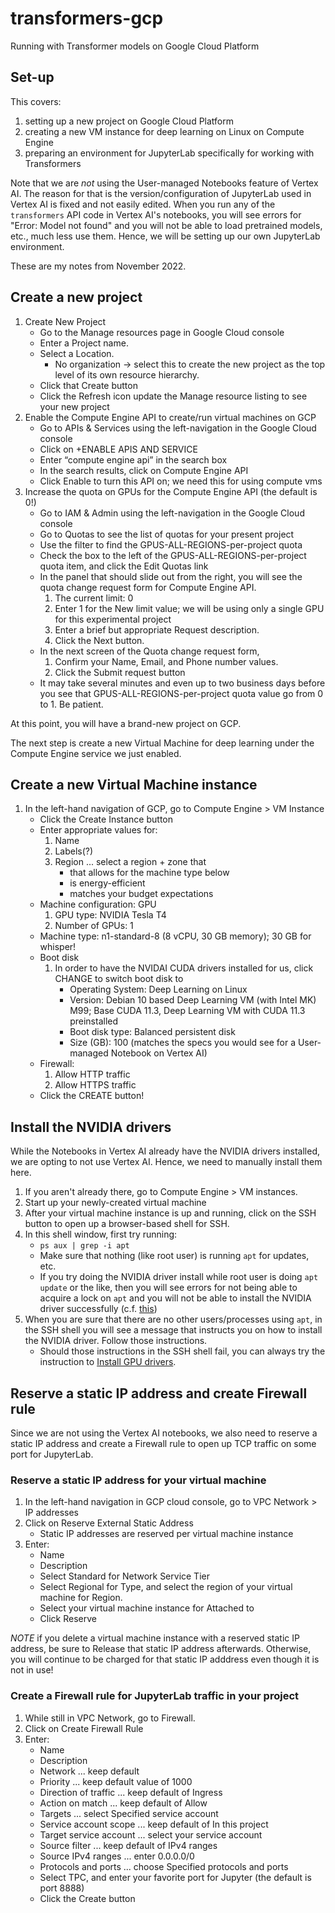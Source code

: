 # transformers-gcp

Running with Transformer models on Google Cloud Platform

## Set-up

This covers:
1. setting up a new project on Google Cloud Platform
1. creating a new VM instance for deep learning on Linux on Compute Engine
1. preparing an environment for JupyterLab specifically for working with Transformers

Note that we are _not_ using the User-managed Notebooks feature of Vertex AI. The reason for that is the version/configuration of JupyterLab used in Vertex AI is fixed and not easily edited. When you run any of the `transformers` API code in Vertex AI's notebooks, you will see errors for "Error: Model not found" and you will not be able to load pretrained models, etc., much less use them. Hence, we will be setting up our own JupyterLab environment.

These are my notes from November 2022.

## Create a new project

1. Create New Project
    * Go to the Manage resources page in Google Cloud console
    * Enter a Project name.
    * Select a Location.
        * No organization -> select this to create the new project as the top level of its own resource hierarchy.
    * Click that Create button
    * Click the Refresh icon update the Manage resource listing to see your new project
2. Enable the Compute Engine API to create/run virtual machines on GCP
    * Go to APIs & Services using the left-navigation in the Google Cloud console
    * Click on +ENABLE APIS AND SERVICE
    * Enter “compute engine api” in the search box
    * In the search results, click on Compute Engine API
    * Click Enable to turn this API on; we need this for using compute vms
3. Increase the quota on GPUs for the Compute Engine API (the default is 0!)
    * Go to IAM & Admin using the left-navigation in the Google Cloud console
    * Go to Quotas to see the list of quotas for your present project
    * Use the filter to find the GPUS-ALL-REGIONS-per-project quota
    * Check the box to the left of the GPUS-ALL-REGIONS-per-project quota item, and click the Edit Quotas link
    * In the panel that should slide out from the right, you will see the quota change request form for Compute Engine API. 
        1. The current limit: 0
        2. Enter 1 for the New limit value; we will be using only a single GPU for this experimental project
        3. Enter a brief but appropriate Request description.
        4. Click the Next button.
    * In the next screen of the Quota change request form, 
        1. Confirm your Name, Email, and Phone number values.
        2. Click the Submit request button
    * It may take several minutes and even up to two business days before you see that GPUS-ALL-REGIONS-per-project quota value go from 0 to 1. Be patient.

At this point, you will have a brand-new project on GCP. 

The next step is create a new Virtual Machine for deep learning under the Compute Engine service we just enabled.

## Create a new Virtual Machine instance

1. In the left-hand navigation of GCP, go to Compute Engine > VM Instance
    * Click the Create Instance button
    * Enter appropriate values for:
        1. Name
        1. Labels(?)
        1. Region ... select a region + zone that
           * that allows for the machine type below
           * is energy-efficient
           * matches your budget expectations
    * Machine configuration: GPU
        1. GPU type: NVIDIA Tesla T4
        1. Number of GPUs: 1
    * Machine type: n1-standard-8 (8 vCPU, 30 GB memory); 30 GB for whisper!
    * Boot disk
        1. In order to have the NVIDAI CUDA drivers installed for us, click CHANGE to switch boot disk to 
           * Operating System: Deep Learning on Linux
           * Version: Debian 10 based Deep Learning VM (with Intel MK) M99; Base CUDA 11.3, Deep Learning VM with CUDA 11.3 preinstalled
           * Boot disk type: Balanced persistent disk
           * Size (GB): 100 (matches the specs you would see for a User-managed Notebook on Vertex AI)
    * Firewall:
        1. Allow HTTP traffic
        1. Allow HTTPS traffic
    * Click the CREATE button!

## Install the NVIDIA drivers

While the Notebooks in Vertex AI already have the NVIDIA drivers installed, we are opting to not use Vertex AI. Hence, we need to manually install them here.

1. If you aren't already there, go to Compute Engine > VM instances.
2. Start up your newly-created virtual machine
3. After your virtual machine instance is up and running, click on the SSH button to open up a browser-based shell for SSH.
4. In this shell window, first try running:
    * `ps aux | grep -i apt`
    * Make sure that nothing (like root user) is running `apt` for updates, etc. 
    * If you try doing the NVIDIA driver install while root user is doing `apt update` or the like, then you will see errors for not being able to acquire a lock on `apt` and you will not be able to install the NVIDIA driver successfully (c.f. [this](https://itsfoss.com/could-not-get-lock-error/))
5. When you are sure that there are no other users/processes using `apt`, in the SSH shell you will see a message that instructs you on how to install the NVIDIA driver. Follow those instructions.
    * Should those instructions in the SSH shell fail, you can always try the instruction to [Install GPU drivers](https://cloud.google.com/compute/docs/gpus/install-drivers-gpu).

## Reserve a static IP address and create Firewall rule

Since we are not using the Vertex AI notebooks, we also need to reserve a static IP address and create a Firewall rule to open up TCP traffic on some port for JupyterLab.

### Reserve a static IP address for your virtual machine
1. In the left-hand navigation in GCP cloud console, go to VPC Network > IP addresses
2. Click on Reserve External Static Address
    * Static IP addresses are reserved per virtual machine instance
3. Enter:
    * Name
    * Description
    * Select Standard for Network Service Tier
    * Select Regional for Type, and select the region of your virtual machine for Region.
    * Select your virtual machine instance for Attached to
    * Click Reserve

*NOTE* if you delete a virtual machine instance with a reserved static IP address, be sure to Release that static IP address afterwards. Otherwise, you will continue to be charged for that static IP adddress even though it is not in use! 

### Create a Firewall rule for JupyterLab traffic in your project
1. While still in VPC Network, go to Firewall.
2. Click on Create Firewall Rule
3. Enter:
    * Name
    * Description
    * Network ... keep default
    * Priority ... keep default value of 1000
    * Direction of traffic ... keep default of Ingress
    * Action on match ... keep default of Allow
    * Targets ... select Specified service account
    * Service account scope ... keep default of In this project
    * Target service account ... select your service account
    * Source filter ... keep default of IPv4 ranges
    * Source IPv4 ranges ... enter 0.0.0.0/0
    * Protocols and ports ... choose Specified protocols and ports
    * Select TPC, and enter your favorite port for Jupyter (the default is port 8888)
    * Click the Create button



